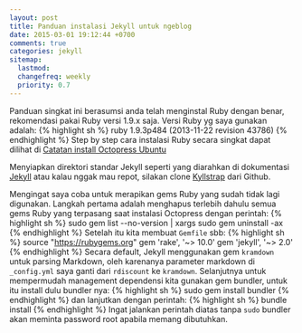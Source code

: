 ```yaml
---
layout: post
title: Panduan instalasi Jekyll untuk ngeblog
date: 2015-03-01 19:12:44 +0700 
comments: true
categories: jekyll
sitemap:
  lastmod: 
  changefreq: weekly
  priority: 0.7
---
```


Panduan singkat ini berasumsi anda telah menginstal Ruby dengan benar, rekomendasi pakai Ruby versi 1.9.x saja. Versi Ruby yg saya gunakan adalah: 
{% highlight sh %}
ruby 1.9.3p484 (2013-11-22 revision 43786)
{% endhighlight %}
Step by step cara instalasi Ruby secara singkat dapat dilihat di [Catatan install Octopress Ubuntu](http://prana.la/2015/01/04/octopress-di-ubuntu/)

Menyiapkan direktori standar Jekyll seperti yang diarahkan di dokumentasi [Jekyll](http://jekyllrb.com/docs/structure/) atau kalau nggak mau repot, silakan clone [Kyllstrap](https://github.com/kurnias/kyllstrap) dari Github.

Mengingat  saya coba untuk merapikan gems Ruby yang sudah tidak lagi digunakan. Langkah pertama adalah menghapus terlebih dahulu semua gems Ruby yang terpasang saat instalasi Octopress dengan perintah:
{% highlight sh %}
sudo gem list --no-version | xargs sudo gem uninstall -ax
{% endhighlight %}
Setelah itu kita membuat `Gemfile` sbb:
{% highlight sh %}
source "https://rubygems.org"
gem 'rake', '~> 10.0'
gem 'jekyll', '~> 2.0'
{% endhighlight %}
Secara default, Jekyll menggunakan gem `kramdown` untuk parsing Markdown, oleh karenanya parameter markdown di  `_config.yml` saya ganti dari `rdiscount` ke `kramdown`. Selanjutnya untuk mempermudah management dependensi kita gunakan gem bundler, untuk itu install dulu bundler nya:
{% highlight sh %}
sudo gem install bundler
{% endhighlight %}
dan lanjutkan dengan perintah:
{% highlight sh %}
bundle install
{% endhighlight %}
<span class="label label-info">Ingat</span> jalankan perintah diatas tanpa `sudo` bundler akan meminta password root apabila memang dibutuhkan. 


